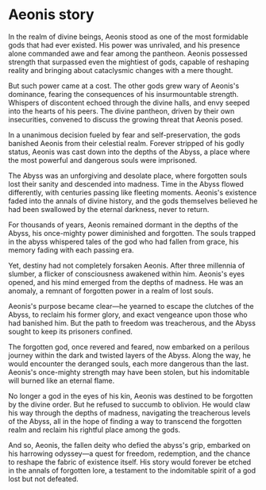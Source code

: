 # Aeonis story

In the realm of divine beings, Aeonis stood as one of the most formidable gods that had ever existed. His power was unrivaled, and his presence alone commanded awe and fear among the pantheon. Aeonis possessed strength that surpassed even the mightiest of gods, capable of reshaping reality and bringing about cataclysmic changes with a mere thought.

But such power came at a cost. The other gods grew wary of Aeonis's dominance, fearing the consequences of his insurmountable strength. Whispers of discontent echoed through the divine halls, and envy seeped into the hearts of his peers. The divine pantheon, driven by their own insecurities, convened to discuss the growing threat that Aeonis posed.

In a unanimous decision fueled by fear and self-preservation, the gods banished Aeonis from their celestial realm. Forever stripped of his godly status, Aeonis was cast down into the depths of the Abyss, a place where the most powerful and dangerous souls were imprisoned.

The Abyss was an unforgiving and desolate place, where forgotten souls lost their sanity and descended into madness. Time in the Abyss flowed differently, with centuries passing like fleeting moments. Aeonis's existence faded into the annals of divine history, and the gods themselves believed he had been swallowed by the eternal darkness, never to return.

For thousands of years, Aeonis remained dormant in the depths of the Abyss, his once-mighty power diminished and forgotten. The souls trapped in the abyss whispered tales of the god who had fallen from grace, his memory fading with each passing era.

Yet, destiny had not completely forsaken Aeonis. After three millennia of slumber, a flicker of consciousness awakened within him. Aeonis's eyes opened, and his mind emerged from the depths of madness. He was an anomaly, a remnant of forgotten power in a realm of lost souls.

Aeonis's purpose became clear—he yearned to escape the clutches of the Abyss, to reclaim his former glory, and exact vengeance upon those who had banished him. But the path to freedom was treacherous, and the Abyss sought to keep its prisoners confined.

The forgotten god, once revered and feared, now embarked on a perilous journey within the dark and twisted layers of the Abyss. Along the way, he would encounter the deranged souls, each more dangerous than the last. Aeonis's once-mighty strength may have been stolen, but his indomitable will burned like an eternal flame.

No longer a god in the eyes of his kin, Aeonis was destined to be forgotten by the divine order. But he refused to succumb to oblivion. He would claw his way through the depths of madness, navigating the treacherous levels of the Abyss, all in the hope of finding a way to transcend the forgotten realm and reclaim his rightful place among the gods.

And so, Aeonis, the fallen deity who defied the abyss's grip, embarked on his harrowing odyssey—a quest for freedom, redemption, and the chance to reshape the fabric of existence itself. His story would forever be etched in the annals of forgotten lore, a testament to the indomitable spirit of a god lost but not defeated.
